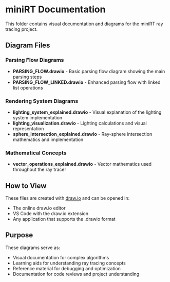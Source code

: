 # miniRT Documentation

This folder contains visual documentation and diagrams for the miniRT ray tracing project.

## Diagram Files

### Parsing Flow Diagrams
- **PARSING_FLOW.drawio** - Basic parsing flow diagram showing the main parsing steps
- **PARSING_FLOW_LINKED.drawio** - Enhanced parsing flow with linked list operations

### Rendering System Diagrams
- **lighting_system_explained.drawio** - Visual explanation of the lighting system implementation
- **lighting_visualization.drawio** - Lighting calculations and visual representation
- **sphere_intersection_explained.drawio** - Ray-sphere intersection mathematics and implementation

### Mathematical Concepts
- **vector_operations_explained.drawio** - Vector mathematics used throughout the ray tracer

## How to View

These files are created with [draw.io](https://app.diagrams.net/) and can be opened in:
- The online draw.io editor
- VS Code with the draw.io extension
- Any application that supports the .drawio format

## Purpose

These diagrams serve as:
- Visual documentation for complex algorithms
- Learning aids for understanding ray tracing concepts
- Reference material for debugging and optimization
- Documentation for code reviews and project understanding
